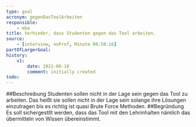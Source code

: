 ```yaml
---
type: goal
acronym: gegenDasToolArbeiten
responsible:
    - mba
title: Verhinder, dass Studenten gegen das Tool arbeiten.
source:
    - [interview, nnProf, Minute 00:50:16]
partOfLargerGoal: 
history:
    v1:
        date: 2021-06-18
        comment: initially created
todo:
---
```


##Beschreibung
Studenten sollen nicht in der Lage sein gegen das Tool zu arbeiten. Das heißt sie sollen nicht in der Lage sein 
solange ihre Lösungen einzutragen bis es richtig ist quasi Brute Force Methoden.
##Begründung
Es soll sichergestllt werden, dass das Tool mit den Lehrinhalten nämlich das übermitteln von Wissen übereinstimmt.
